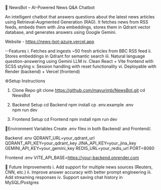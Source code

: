 📰 NewsBot – AI-Powered News Q&A Chatbot

An intelligent chatbot that answers questions about the latest news articles using Retrieval-Augmented Generation (RAG).
It fetches news from RSS feeds, embeds them with Jina embeddings, stores them in Qdrant vector database, and generates answers using Google Gemini.

Website - https://news-bot-azure.vercel.app

--Features
i. Fetches and ingests ~50 fresh articles from BBC RSS feed
ii. Stores embeddings in Qdrant for semantic search
iii. Natural language question-answering using Gemini LLM
iv. Clean React + Vite frontend with SCSS styling
v. Session handling with reset functionality
vi. Deployable with Render (backend) + Vercel (frontend)

⚙️Setup Instructions
1. Clone Repo
git clone https://github.com/mayurimb/NewsBot.git
cd NewsBot

2. Backend Setup
cd Backend
npm install
cp .env.example .env   
npm run dev     

3. Frontend Setup
cd Frontend
npm install
npm run dev

🔑Environment Variables
Create .env files in both Backend/ and Frontend/.

Backend .env
QDRANT_URL=your_qdrant_url
QDRANT_API_KEY=your_qdrant_key
JINA_API_KEY=your_jina_key
GEMINI_API_KEY=your_gemini_key
REDIS_URL=your_redis_url
PORT=8080

Frontend .env
VITE_API_BASE=https://your-backend.onrender.com

🌟 Future Improvements
i. Add support for multiple news sources (Reuters, CNN, etc.)
ii. Improve answer accuracy with better prompt engineering
iii. Add streaming responses
iv. Support saving chat history in MySQL/Postgres